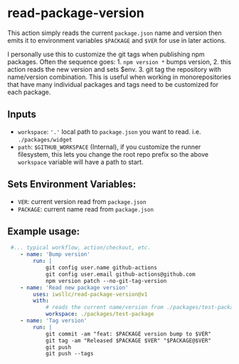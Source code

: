 # read-package-version

This action simply reads the current `package.json` name and version then emits it to environment variables `$PACKAGE` and `$VER` for use in later actions.

I personally use this to customize the git tags when publishing npm packages.  Often the sequence goes: 1. `npm version *` bumps version, 2. this action reads the new version and sets $env. 3. git tag the repository with name/version combination. This is useful when working in monorepositories that have many individual packages and tags need to be customized for each package.

## Inputs
 - `workspace`: `'.'` local path to `package.json` you want to read. i.e. `./packages/widget`
 - `path`: `$GITHUB_WORKSPACE` (Internal), if you customize the runner filesystem, this lets you change the root repo prefix so the above `workspace` variable will have a path to start. 


## Sets Environment Variables: 
 - `VER`: current version read from `package.json`
 - `PACKAGE`: current name read from `package.json`


## Example usage:

```yaml
 #... typical workflow, action/checkout, etc.
	- name: 'Bump version'
		run: |
			git config user.name github-actions
			git config user.email github-actions@github.com
			npm version patch --no-git-tag-version
	- name: 'Read new package version'
		uses: iwsllc/read-package-version@v1
		with:
			# reads the current name/version from ./packages/test-package/package.json
			workspace: ./packages/test-package
	- name: 'Tag version'
		run: |
			git commit -am "feat: $PACKAGE version bump to $VER"
			git tag -am "Released $PACKAGE $VER" "$PACKAGE@$VER"
			git push
			git push --tags
```